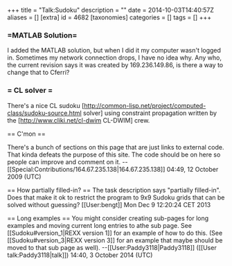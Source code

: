 +++
title = "Talk:Sudoku"
description = ""
date = 2014-10-03T14:40:57Z
aliases = []
[extra]
id = 4682
[taxonomies]
categories = []
tags = []
+++


### =MATLAB Solution=

I added the MATLAB solution, but when I did it my computer wasn't logged in. Sometimes my network connection drops, I have no idea why. Any who, the current revision says it was created by 169.236.149.86, is there a way to change that to Cferri?


### = CL solver =

There's a nice CL sudoku [http://common-lisp.net/project/computed-class/sudoku-source.html solver] using constraint propagation written by the [http://www.cliki.net/cl-dwim CL-DWIM] crew.

== C'mon ==

There's a bunch of sections on this page that are just links to external code. That kinda defeats the purpose of this site. The code should be on here so people can improve and comment on it. --[[Special:Contributions/164.67.235.138|164.67.235.138]] 04:49, 12 October 2009 (UTC)

== How partially filled-in? ==
The task description says "partially filled-in". Does that make it ok to restrict the program to 9x9 Sudoku grids that can be solved without guessing? [[User:bengt]] Mon Dec  9 12:20:24 CET 2013

== Long examples ==
You might consider creating sub-pages for long examples and moving current long entries to athe sub page. See [[Sudoku#version_1|REXX version 1]] for an example of how to do this. (See [[Sudoku#version_3|REXX version 3]] for an example that maybe should be moved to that sub page as well). --[[User:Paddy3118|Paddy3118]] ([[User talk:Paddy3118|talk]]) 14:40, 3 October 2014 (UTC)
